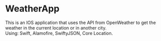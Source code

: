 # WeatherApp
This is an IOS application that uses the API from OpenWeather to get the weather in the current location or in another city. <br/>
Using: Swift, Alamofire, SwiftyJSON, Core Location.

